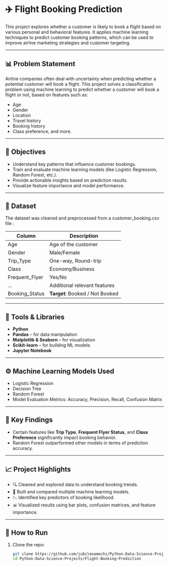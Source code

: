 # ✈️ Flight Booking Prediction

This project explores whether a customer is likely to book a flight based on various personal and behavioral features. It applies machine learning techniques to predict customer booking patterns, which can be used to improve airline marketing strategies and customer targeting.

---

## 📊 Problem Statement

Airline companies often deal with uncertainty when predicting whether a potential customer will book a flight. This project solves a classification problem using machine learning to predict whether a customer will book a flight or not, based on features such as:

- Age
- Gender
- Location
- Travel history
- Booking history
- Class preference, and more.

---

## 🧠 Objectives

- Understand key patterns that influence customer bookings.
- Train and evaluate machine learning models (like Logistic Regression, Random Forest, etc.).
- Provide actionable insights based on prediction results.
- Visualize feature importance and model performance.

---

## 📁 Dataset

The dataset was cleaned and preprocessed from a customer_booking.csv file :

| Column | Description |
|--------|-------------|
| Age | Age of the customer |
| Gender | Male/Female |
| Trip_Type | One-way, Round-trip |
| Class | Economy/Business |
| Frequent_Flyer | Yes/No |
| ... | Additional relevant features |
| Booking_Status | **Target**: Booked / Not Booked |

---

## 🔧 Tools & Libraries

- **Python**
- **Pandas** – for data manipulation
- **Matplotlib & Seaborn** – for visualization
- **Scikit-learn** – for building ML models
- **Jupyter Notebook**

---

## ⚙️ Machine Learning Models Used

- Logistic Regression
- Decision Tree
- Random Forest
- Model Evaluation Metrics: Accuracy, Precision, Recall, Confusion Matrix

---

## 📌 Key Findings

- Certain features like **Trip Type**, **Frequent Flyer Status**, and **Class Preference** significantly impact booking behavior.
- Random Forest outperformed other models in terms of prediction accuracy.

---

## 📈 Project Highlights

- 🔍 Cleaned and explored data to understand booking trends.
- 🧠 Built and compared multiple machine learning models.
- 📉 Identified key predictors of booking likelihood.
- 📊 Visualized results using bar plots, confusion matrices, and feature importance.

---

## 🚀 How to Run

1. Clone the repo:
   ```bash
   git clone https://github.com/jubileeamechi/Python-Data-Science-Projects.git
   cd Python-Data-Science-Projects/Flight-Booking-Prediction
